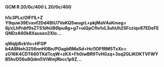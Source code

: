 #### GCM R 20/0c/400 L 20/0c/400
**h1c3PLx/OlFf1L+Z**<br/>**Y9quw39Evxnf2Dd4BtU7VaKQSwugrL+pkjMaV4aKmeg=**<br/>**6j/cLhPnbf9sZTS1dhU86lpu8g+g7+uiQpCflo1vL3uhUh2SFcziqv87EDeFEQNDzA60k8Xaussn2Xlo...**<br/><br/>
**qWqlji8ckVo+HFGP**<br/>**b4ABNeh3256nnH0Bn/PGagbRMaSd+HcI1OFfRM5TxXc=**<br/>**zO16K4CDT660TKdTcqW+zKX+Fh0iwBR9TvHGzq+3sq2GLIKOKTVFWYB5hvD56u8Qdm5ViWmjRbcc1p9Z...**